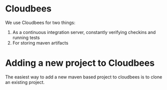 Cloudbees
==============
We use Cloudbees for two things:
1. As a continuous integration server, constantly verifying checkins and running tests
2. For storing maven artifacts


Adding a new project to Cloudbees
===============
The easiest way to add a new maven based project to cloudbees is to clone an existing project.